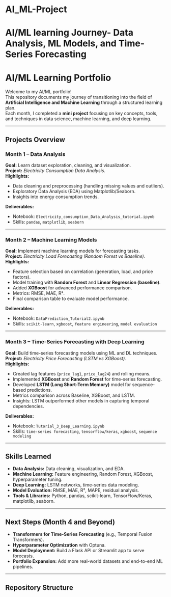 # AI_ML-Project
AI/ML learning Journey- Data Analysis, ML Models, and Time-Series Forecasting
=======
# **AI/ML Learning Portfolio**

Welcome to my AI/ML portfolio!  
This repository documents my journey of transitioning into the field of **Artificial Intelligence and Machine Learning** through a structured learning plan.  
Each month, I completed a **mini project** focusing on key concepts, tools, and techniques in data science, machine learning, and deep learning.

---

## **Projects Overview**

### **Month 1 – Data Analysis**
**Goal:** Learn dataset exploration, cleaning, and visualization.  
**Project:** *Electricity Consumption Data Analysis.*  
**Highlights:**
- Data cleaning and preprocessing (handling missing values and outliers).
- Exploratory Data Analysis (EDA) using Matplotlib/Seaborn.
- Insights into energy consumption trends.

**Deliverables:**
- Notebook: `Electricity_consumption_Data_Analysis_tutorial.ipynb`
- Skills: `pandas`, `matplotlib`, `seaborn`

---

### **Month 2 – Machine Learning Models**
**Goal:** Implement machine learning models for forecasting tasks.  
**Project:** *Electricity Load Forecasting (Random Forest vs Baseline).*  
**Highlights:**
- Feature selection based on correlation (generation, load, and price factors).
- Model training with **Random Forest** and **Linear Regression (baseline)**.
- Added **XGBoost** for advanced performance comparison.
- Metrics: RMSE, MAE, R².
- Final comparison table to evaluate model performance.

**Deliverables:**
- Notebook: `DataPrediction_Tutorial2.ipynb`
- Skills: `scikit-learn`, `xgboost`, `feature engineering`, `model evaluation`

---

### **Month 3 – Time-Series Forecasting with Deep Learning**
**Goal:** Build time-series forecasting models using ML and DL techniques.  
**Project:** *Electricity Price Forecasting (LSTM vs XGBoost).*  
**Highlights:**
- Created lag features (`price_lag1`, `price_lag24`) and rolling means.
- Implemented **XGBoost** and **Random Forest** for time-series forecasting.
- Developed **LSTM (Long Short-Term Memory)** model for sequence-based predictions.
- Metrics comparison across Baseline, XGBoost, and LSTM.
- Insights: LSTM outperformed other models in capturing temporal dependencies.

**Deliverables:**
- Notebook: `Tutorial_3_Deep_Learning.ipynb`
- Skills: `time-series forecasting`, `tensorflow/keras`, `xgboost`, `sequence modeling`

---

## **Skills Learned**
- **Data Analysis:** Data cleaning, visualization, and EDA.
- **Machine Learning:** Feature engineering, Random Forest, XGBoost, hyperparameter tuning.
- **Deep Learning:** LSTM networks, time-series data modeling.
- **Model Evaluation:** RMSE, MAE, R², MAPE, residual analysis.
- **Tools & Libraries:** Python, pandas, scikit-learn, TensorFlow/Keras, matplotlib, seaborn.

---

## **Next Steps (Month 4 and Beyond)**
- **Transformers for Time-Series Forecasting** (e.g., Temporal Fusion Transformers).
- **Hyperparameter Optimization** with Optuna.
- **Model Deployment:** Build a Flask API or Streamlit app to serve forecasts.
- **Portfolio Expansion:** Add more real-world datasets and end-to-end ML pipelines.

---

## **Repository Structure**
